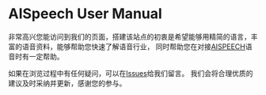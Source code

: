 # AISpeech User Manual

非常高兴您能访问到我们的页面，搭建该站点的初衷是希望能够用精简的语言，丰富的语音资料，能够帮助您快速了解语音行业，
同时帮助您在对接[AISPEECH](http://www.aispeech.com/)语音时有一定帮助。

如果在浏览过程中有任何疑问，可以在[Issues](https://github.com/artemiseven/aispeech_user_doc/issues)给我们留言。
我们会将合理优质的建议及时采纳并更新，感谢您的参与。